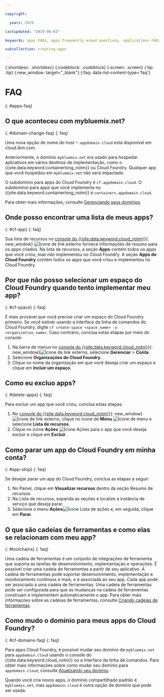 ```yaml
---

copyright:

  years: 2019

lastupdated: "2019-06-03"

keywords: apps FAQs, apps frequently asked questions, applications FAQs, applications frequently asked questions

subcollection: creating-apps

---
```


{:shortdesc: .shortdesc}
{:codeblock: .codeblock}
{:screen: .screen}
{:tip: .tip}
{:new_window: target="_blank"}
{:faq: data-hd-content-type='faq'}


# FAQ
{: #apps-faq}

## O que aconteceu com mybluemix.net?
{: #domain-change-faq}
{: faq}

Uma nova opção de nome do host `*.appdomain.cloud` está disponível em cloud.ibm.com.

Anteriormente, o domínio `mybluemix.net` era usado para hospedar aplicativos em vários destinos de implementação, como o {{site.data.keyword.containerlong_notm}} ou Cloud Foundry. Qualquer app que você hospedou em `mybluemix.net` não será impactado.

O subdomínio para apps do Cloud Foundry é `cf.appdomain.cloud`. O subdomínio para apps que você implementa no {{site.data.keyword.containerlong_notm}} é `containers.appdomain.cloud`.

Para obter mais informações, consulte [Gerenciando seus domínios](/docs/apps?topic=creating-apps-update-domain).

## Onde posso encontrar uma lista de meus apps?
{: #cf-app}
{: faq}

Sua lista de recursos no [console do {{site.data.keyword.cloud_notm}}](https://{DomainName}){: new_window} ![Ícone de link externo](../icons/launch-glyph.svg "Ícone de link externo") fornece informações de resumo para os apps criados. Na lista de recursos, a seção **Apps** contém todos os apps que você criou, mas *não* implementou no Cloud Foundry. A seção **Apps do Cloud Foundry** contém todos os apps que você criou e implementou no Cloud Foundry.

## Por que não posso selecionar um espaço do Cloud Foundry quando tento implementar meu app?
{: #cf-space}
{: faq}

É mais provável que você precise criar um espaço do Cloud Foundry primeiro. Se você estiver usando a interface da linha de comandos do Cloud Foundry, digite `cf create-space <space_name> -o <organization_name>`. Caso contrário, conclua estas etapas por meio do console:

1. Na barra de menus no [console do {{site.data.keyword.cloud_notm}}](https://{DomainName}){: new_window}![Ícone de link externo](../icons/launch-glyph.svg "Ícone de link externo"), selecione **Gerenciar** > **Conta**.
2. Selecione **Organizações do Cloud Foundry**.
3. Clique no nome da organização em que você deseja criar um espaço e clique em **Incluir um espaço**.

## Como eu excluo apps?
{: #delete-apps}
{: faq}

Para excluir um app que você criou, conclua estas etapas:

1. No [console do {{site.data.keyword.cloud_notm}}](https://{DomainName}){: new_window} ![Ícone de link externo](../icons/launch-glyph.svg "Ícone de link externo"), clique no ícone de **Menu** ![Ícone de menu](../icons/icon_hamburger.svg) e selecione **Lista de recursos**.
2. Clique no ícone **Ações** ![Ícone Ações](../icons/action-menu-icon.svg) para o app que você deseja excluir e clique em **Excluir**.

## Como parar um app do Cloud Foundry em minha conta?
{: #app-stop}
{: faq}

Se desejar parar um app do Cloud Foundry, conclua as etapas a seguir:


1. No Painel, clique em **Visualizar recursos** dentro da seção Resumo de recursos.
1. Na Lista de recursos, expanda as seções e localize a instância de serviço que deseja parar.
1. Selecione o menu **Ações**![Ícone Lista de ações](../icons/action-menu-icon.svg) e, em seguida, clique em **Parar**.

## O que são cadeias de ferramentas e como elas se relacionam com meu app?
{: #toolchains}
{: faq}

Uma cadeia de ferramentas é um conjunto de integrações de ferramenta que suporta as tarefas de desenvolvimento, implementação e operações. É possível criar uma cadeia de ferramentas a partir de seu aplicativo. A cadeia de
ferramentas pode suportar desenvolvimento, implementação e monitoramento contínuos e mais, e é associada ao seu app. Cada app pode ser
associado a uma cadeia de ferramentas. Uma cadeia de ferramentas pode ser configurada para que as mudanças na cadeia de ferramentas construam e implementem automaticamente o app. Para obter mais informações sobre as cadeias de ferramentas, consulte [Criando cadeias de ferramentas](/docs/services/ContinuousDelivery?topic=ContinuousDelivery-toolchains_getting_started).

## Como mudo o domínio para meus apps do Cloud Foundry?
{: #cf-domains-faq}
{: faq}

Para apps Cloud Foundry, é possível mudar seu domínio de `mybluemix.net` para `appdomain.cloud` usando o console do {{site.data.keyword.cloud_notm}} ou a interface da linha de comandos. Para obter mais informações sobre como mudar seu domínio para `appdomain.cloud`, consulte [Atualizando seu domínio](/docs/cloud-foundry-public?topic=cloud-foundry-public-update-domain).

Quando você cria novos apps, o domínio compartilhado padrão é `mybluemix.net`, mas `appdomain.cloud` é outra opção de domínio que pode ser usada.
